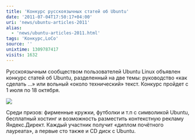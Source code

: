 ```yaml
---
title: 'Конкурс русскоязычных статей об Ubuntu'
date: '2011-07-04T17:50:17+04:00'
uri: 'news/ubuntu-articles-2011'
alias: 
  - 'news/ubuntu-articles-2011.html'
tags: 'Конкурс,LoCo'
source: ''
unixtime: 1309787417
visits: 1632
---
```

Русскоязычным сообществом пользователей Ubuntu Linux объявлен конкурс статей об Ubuntu, разделенный на две темы: руководство «как сделать …» или вольный «около технический» текст. Конкурс пройдет с 1 июля по 18 октября.

[![](img/2011/07/04/17-00/ubuntu-loco-5901140382-o.jpg)](img/2011/07/04/17-00/ubuntu-loco-5901140382-o.jpg)

Среди призов: фирменные кружки, футболки и т.п с символикой Ubuntu, бесплатный хостинг и возможность разместить контекстную рекламу Яндекс.Директ. Каждый участник получит «диплом почётного лауреата», а первые сто также и CD диск с Ubuntu.
